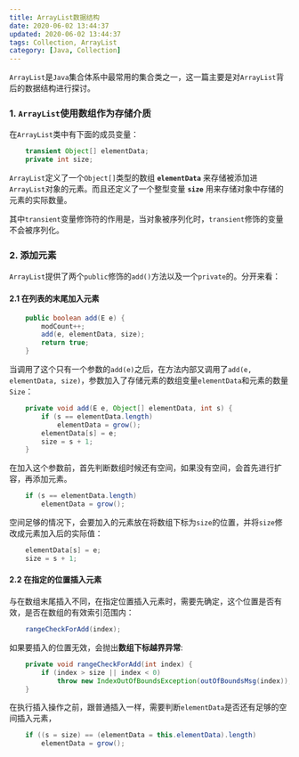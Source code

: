 ```yaml
---
title: ArrayList数据结构
date: 2020-06-02 13:44:37
updated: 2020-06-02 13:44:37
tags: Collection, ArrayList
category: [Java, Collection]
---
```


`ArrayList`是`Java`集合体系中最常用的集合类之一，这一篇主要是对`ArrayList`背后的数据结构进行探讨。

<!-- more -->

### 1. `ArrayList`使用数组作为存储介质

在`ArrayList`类中有下面的成员变量：
```java
    transient Object[] elementData;
    private int size;
```
`ArrayList`定义了一个`Object[]`类型的数组 **`elementData`** 来存储被添加进`ArrayList`对象的元素。而且还定义了一个整型变量 **`size`** 用来存储对象中存储的元素的实际数量。

其中`transient`变量修饰符的作用是，当对象被序列化时，`transient`修饰的变量不会被序列化。

### 2. 添加元素

`ArrayList`提供了两个`public`修饰的`add()`方法以及一个`private`的。分开来看：

#### 2.1 在列表的末尾加入元素
```java
    public boolean add(E e) {
        modCount++;
        add(e, elementData, size);
        return true;
    }
```
当调用了这个只有一个参数的`add(e)`之后，在方法内部又调用了`add(e, elementData, size)`，参数加入了存储元素的数组变量`elementData`和元素的数量`Size`：
```java
    private void add(E e, Object[] elementData, int s) {
        if (s == elementData.length)
            elementData = grow();
        elementData[s] = e;
        size = s + 1;
    }
```
在加入这个参数前，首先判断数组时候还有空间，如果没有空间，会首先进行扩容，再添加元素。
```java
    if (s == elementData.length)
        elementData = grow();
```
空间足够的情况下，会要加入的元素放在将数组下标为`size`的位置，并将`size`修改成元素加入后的实际值：
```java
    elementData[s] = e;
    size = s + 1;
```
#### 2.2 在指定的位置插入元素

与在数组末尾插入不同，在指定位置插入元素时，需要先确定，这个位置是否有效，是否在数组的有效索引范围内：
```java
    rangeCheckForAdd(index);
```
如果要插入的位置无效，会抛出**数组下标越界异常**:
```java
    private void rangeCheckForAdd(int index) {
        if (index > size || index < 0)
            throw new IndexOutOfBoundsException(outOfBoundsMsg(index));
    }
```
<!-- 之后，方法中创建了两个局部变量，作用后面会提到：
```java
    final int s;
    Object[] elementData;
``` -->
在执行插入操作之前，跟普通插入一样，需要判断`elementData`是否还有足够的空间插入元素，
```java
    if ((s = size) == (elementData = this.elementData).length)
        elementData = grow();
```
